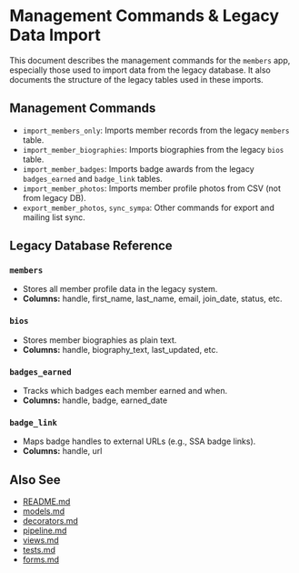 # Management Commands & Legacy Data Import

This document describes the management commands for the `members` app, especially those used to import data from the legacy database. It also documents the structure of the legacy tables used in these imports.

## Management Commands
- `import_members_only`: Imports member records from the legacy `members` table.
- `import_member_biographies`: Imports biographies from the legacy `bios` table.
- `import_member_badges`: Imports badge awards from the legacy `badges_earned` and `badge_link` tables.
- `import_member_photos`: Imports member profile photos from CSV (not from legacy DB).
- `export_member_photos`, `sync_sympa`: Other commands for export and mailing list sync.

## Legacy Database Reference

### `members`
- Stores all member profile data in the legacy system.
- **Columns:** handle, first_name, last_name, email, join_date, status, etc.

### `bios`
- Stores member biographies as plain text.
- **Columns:** handle, biography_text, last_updated, etc.

### `badges_earned`
- Tracks which badges each member earned and when.
- **Columns:** handle, badge, earned_date

### `badge_link`
- Maps badge handles to external URLs (e.g., SSA badge links).
- **Columns:** handle, url

## Also See
- [README.md](README.md)
- [models.md](models.md)
- [decorators.md](decorators.md)
- [pipeline.md](pipeline.md)
- [views.md](views.md)
- [tests.md](tests.md)
- [forms.md](forms.md)
